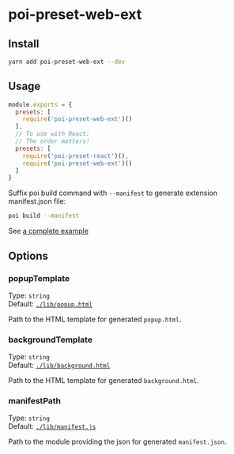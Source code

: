 # poi-preset-web-ext

## Install

```bash
yarn add poi-preset-web-ext --dev
```

## Usage

```js
module.exports = {
  presets: [
    require('poi-preset-web-ext')()
  ],
  // To use with React:
  // The order matters!
  presets: [
    require('poi-preset-react')(),
    require('poi-preset-web-ext')()
  ]
}
```


Suffix poi build command with `--manifest` to generate extension manifest.json file:

```bash
poi build --manifest
```

See [a complete example](https://github.com/edgji/poi-preset-web-ext/example-react)

## Options

### popupTemplate

Type: `string`<br>
Default: [`./lib/popup.html`](./lib/popup.html)

Path to the HTML template for generated `popup.html`.

### backgroundTemplate

Type: `string`<br>
Default: [`./lib/background.html`](./lib/background.html)

Path to the HTML template for generated `background.html`.

### manifestPath

Type: `string`<br>
Default: [`./lib/manifest.js`](./lib/manifest.js)

Path to the module providing the json for generated `manifest.json`.
